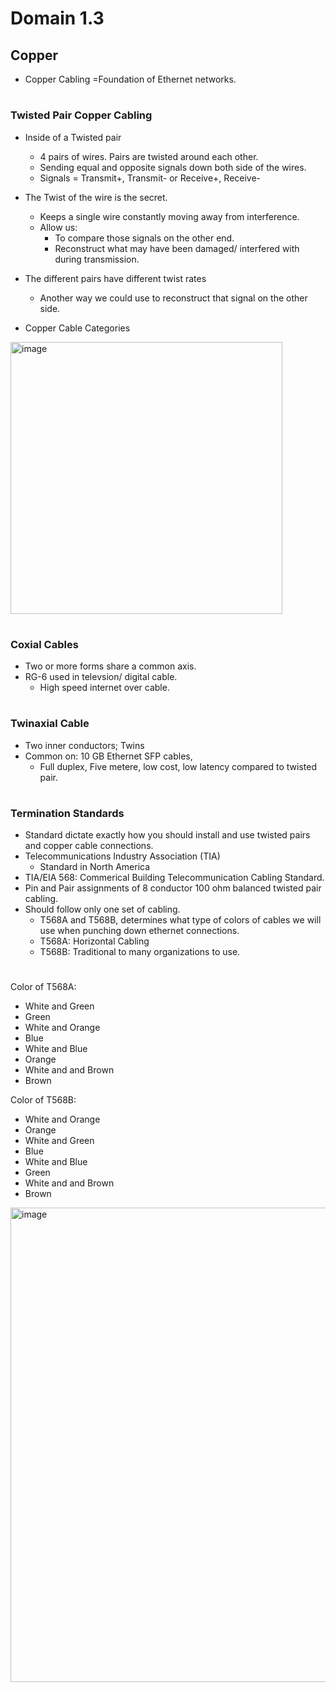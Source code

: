 # Domain 1.3

## Copper

- Copper Cabling =Foundation of Ethernet networks.

#

### Twisted Pair Copper Cabling

- Inside of a Twisted pair
  - 4 pairs of wires. Pairs are twisted around each other.
  - Sending equal and opposite signals down both side of the wires.
  - Signals = Transmit+, Transmit- or Receive+, Receive-

- The Twist of the wire is the secret.
  - Keeps a single wire constantly moving away from interference.
  - Allow us:
    - To compare those signals on the other end.
    - Reconstruct what may have been damaged/ interfered with during transmission.
   
- The different pairs have different twist rates
  - Another way we could use to reconstruct that signal on the other side.

- Copper Cable Categories

<img width="435" alt="image" src="https://github.com/jefftsui1/Cybersecurity-Home-Labs/assets/46698661/453fab46-521f-47df-9f5d-45b442ad86ed">

#

### Coxial Cables

- Two or more forms share a common axis.
- RG-6 used in televsion/ digital cable.
  - High speed internet over cable.

#
 
### Twinaxial Cable

- Two inner conductors; Twins
- Common on: 10 GB Ethernet SFP cables,
  - Full duplex, Five metere, low cost, low latency compared to twisted pair.
 
#

### Termination Standards

- Standard dictate exactly how you should install and use twisted pairs and copper cable connections.
- Telecommunications Industry Association (TIA)
  - Standard in North America
- TIA/EIA 568: Commerical Building Telecommunication Cabling Standard.
- Pin and Pair assignments of 8 conductor 100 ohm balanced twisted pair cabling.
- Should follow only one set of cabling.
  - T568A and T568B, determines what type of colors of cables we will use when punching down ethernet connections.
  - T568A: Horizontal Cabling
  - T568B: Traditional to many organizations to use.
 
#

Color of T568A: 
- White and Green
- Green
- White and Orange
- Blue
- White and Blue
- Orange
- White and and Brown
- Brown

Color of T568B:
- White and Orange
- Orange
- White and Green
- Blue
- White and Blue
- Green
- White and and Brown
- Brown

<img width="759" alt="image" src="https://github.com/jefftsui1/Cybersecurity-Home-Labs/assets/46698661/011c9b74-d3ee-4502-98fd-e95d3f265167">

